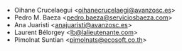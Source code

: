 - Oihane Crucelaegui \<<oihanecrucelaegi@avanzosc.es>\>
- Pedro M. Baeza \<<pedro.baeza@serviciosbaeza.com>\>
- Ana Juaristi \<<anajuaristi@avanzosc.es>\>
- Laurent Bélorgey \<<lb@lalieutenante.com>\>
- Pimolnat Suntian \<<pimolnats@ecosoft.co.th>\>
